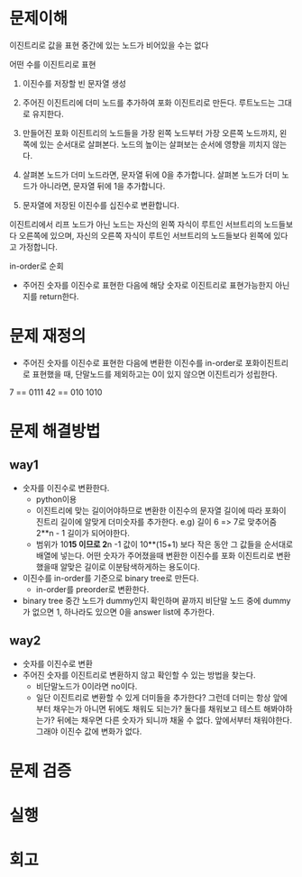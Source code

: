 # 문제이해
이진트리로 값을 표현 
중간에 있는 노드가 비어있을 수는 없다

어떤 수를 이진트리로 표현 
1. 이진수를 저장할 빈 문자열 생성
2. 주어진 이진트리에 더미 노드를 추가하여 포화 이진트리로 만든다. 루트노드는 그대로 유지한다.
3. 만들어진 포화 이진트리의 노드들을 가장 왼쪽 노드부터 가장 오른쪽 노드까지, 왼쪽에 있는 순서대로 살펴본다. 노드의 높이는 살펴보는 순서에 영향을 끼치지 않는다.

4. 살펴본 노드가 더미 노드라면, 문자열 뒤에 0을 추가합니다. 살펴본 노드가 더미 노드가 아니라면, 문자열 뒤에 1을 추가합니다.

5. 문자열에 저장된 이진수를 십진수로 변환합니다.

이진트리에서 리프 노드가 아닌 노드는 자신의 왼쪽 자식이 루트인 서브트리의 노드들보다 오른쪽에 있으며, 자신의 오른쪽 자식이 루트인 서브트리의 노드들보다 왼쪽에 있다고 가정합니다.

in-order로 순회
- 주어진 숫자를 이진수로 표현한 다음에 해당 숫자로 이진트리로 표현가능한지 아닌지를 return한다.

# 문제 재정의

- 주어진 숫자를 이진수로 표현한 다음에 
변환한 이진수를 in-order로 포화이진트리로 표현했을 때,
단말노드를 제외하고는 0이 있지 않으면 이진트리가 성립한다.

7 == 0111
42 == 010 1010

# 문제 해결방법
## way1
- 숫자를 이진수로 변환한다.
    - python이용
    - 이진트리에 맞는 길이어야하므로 
      변환한 이진수의 문자열 길이에 따라 
      포화이진트리 길이에 알맞게 더미숫자를 추가한다.
      e.g) 길이 6 => 7로 맞추어줌
           2**n - 1 길이가 되어야한다.
    - 범위가 10**15 이므로 
    2**n -1 값이 10**(15+1) 보다 작은 동안 그 값들을 순서대로 배열에 넣는다.
    어떤 숫자가 주어졌을때 변환한 이진수를 포화 이진트리로 변환했을때 알맞은 길이로  이분탐색하게하는 용도이다.
- 이진수를 in-order를 기준으로 binary tree로 만든다.
    - in-order를 preorder로 변환한다. 
- binary tree 중간 노드가 dummy인지 확인하며 끝까지 비단말 노드 중에 dummy가 없으면 1, 하나라도 있으면 0을 answer list에 추가한다.

<!-- ㅓ18,446,744,073,709,551,615 -->
<!-- 12,345,678,901,234,567,890 -->

## way2
- 숫자를 이진수로 변환
- 주어진 숫자를 이진트리로 변환하지 않고 확인할 수 있는 방법을 찾는다.
    - 비단말노드가 0이라면 no이다.
    - 일단 이진트리로 변환할 수 있게 더미들을 추가한다?
    그런데 더미는 항상 앞에부터 채우는가 아니면 뒤에도 채워도 되는가?
    둘다를 채워보고 테스트 해봐야하는가?
    뒤에는 채우면 다른 숫자가 되니까 채울 수 없다.
    앞에서부터 채워야한다. 그래야 이진수 값에 변화가 없다.

# 문제 검증



# 실행



# 회고 





